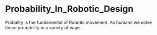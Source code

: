 # Probability_In_Robotic_Design
Probality is the fundamental of Robotic movement. As humans we solve these probability in a variety of ways. 
